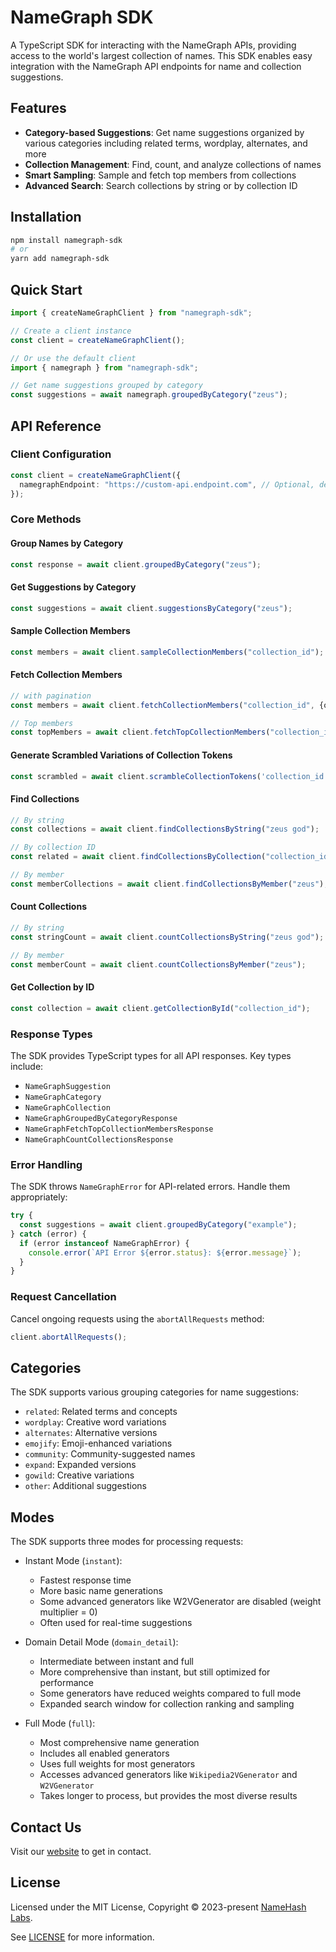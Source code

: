 # NameGraph SDK

A TypeScript SDK for interacting with the NameGraph APIs, providing access to the world's largest collection of names. This SDK enables easy integration with the NameGraph API endpoints for name and collection suggestions.

## Features

- **Category-based Suggestions**: Get name suggestions organized by various categories including related terms, wordplay, alternates, and more
- **Collection Management**: Find, count, and analyze collections of names
- **Smart Sampling**: Sample and fetch top members from collections
- **Advanced Search**: Search collections by string or by collection ID


## Installation

```bash
npm install namegraph-sdk
# or
yarn add namegraph-sdk
```

## Quick Start

```typescript
import { createNameGraphClient } from "namegraph-sdk";

// Create a client instance
const client = createNameGraphClient();

// Or use the default client
import { namegraph } from "namegraph-sdk";

// Get name suggestions grouped by category
const suggestions = await namegraph.groupedByCategory("zeus");
```

## API Reference

### Client Configuration

```typescript
const client = createNameGraphClient({
  namegraphEndpoint: "https://custom-api.endpoint.com", // Optional, defaults to https://api.namegraph.dev/
});
```

### Core Methods

#### Group Names by Category

```typescript
const response = await client.groupedByCategory("zeus");
```

#### Get Suggestions by Category

```typescript
const suggestions = await client.suggestionsByCategory("zeus");
```

#### Sample Collection Members

```typescript
const members = await client.sampleCollectionMembers("collection_id");
```

#### Fetch Collection Members

```typescript
// with pagination
const members = await client.fetchCollectionMembers("collection_id", {offset: 0, limit: 20});

// Top members
const topMembers = await client.fetchTopCollectionMembers("collection_id");
```

#### Generate Scrambled Variations of Collection Tokens

```typescript
const scrambled = await client.scrambleCollectionTokens('collection_id', {seed: 42});
```

#### Find Collections

```typescript
// By string
const collections = await client.findCollectionsByString("zeus god");

// By collection ID
const related = await client.findCollectionsByCollection("collection_id");

// By member
const memberCollections = await client.findCollectionsByMember("zeus");
```

#### Count Collections

```typescript
// By string
const stringCount = await client.countCollectionsByString("zeus god");

// By member
const memberCount = await client.countCollectionsByMember("zeus");
```

#### Get Collection by ID
```typescript
const collection = await client.getCollectionById("collection_id");
```

### Response Types

The SDK provides TypeScript types for all API responses. Key types include:

- `NameGraphSuggestion`
- `NameGraphCategory`
- `NameGraphCollection`
- `NameGraphGroupedByCategoryResponse`
- `NameGraphFetchTopCollectionMembersResponse`
- `NameGraphCountCollectionsResponse`

### Error Handling

The SDK throws `NameGraphError` for API-related errors. Handle them appropriately:

```typescript
try {
  const suggestions = await client.groupedByCategory("example");
} catch (error) {
  if (error instanceof NameGraphError) {
    console.error(`API Error ${error.status}: ${error.message}`);
  }
}
```

### Request Cancellation

Cancel ongoing requests using the `abortAllRequests` method:

```typescript
client.abortAllRequests();
```

## Categories

The SDK supports various grouping categories for name suggestions:

- `related`: Related terms and concepts
- `wordplay`: Creative word variations
- `alternates`: Alternative versions
- `emojify`: Emoji-enhanced variations
- `community`: Community-suggested names
- `expand`: Expanded versions
- `gowild`: Creative variations
- `other`: Additional suggestions

## Modes

The SDK supports three modes for processing requests:

- Instant Mode (`instant`):
  - Fastest response time
  - More basic name generations
  - Some advanced generators like W2VGenerator are disabled (weight multiplier = 0)
  - Often used for real-time suggestions

- Domain Detail Mode (`domain_detail`):
  - Intermediate between instant and full
  - More comprehensive than instant, but still optimized for performance
  - Some generators have reduced weights compared to full mode
  - Expanded search window for collection ranking and sampling

- Full Mode (`full`):
  - Most comprehensive name generation
  - Includes all enabled generators
  - Uses full weights for most generators
  - Accesses advanced generators like `Wikipedia2VGenerator` and `W2VGenerator`
  - Takes longer to process, but provides the most diverse results


## Contact Us

Visit our [website](https://namehashlabs.org/) to get in contact.

## License

Licensed under the MIT License, Copyright © 2023-present [NameHash Labs](https://namehashlabs.org).

See [LICENSE](./LICENSE) for more information.
